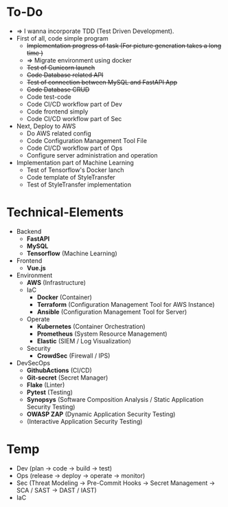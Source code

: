 # To-Do

* => I wanna incorporate TDD (Test Driven Development).
* First of all, code simple program
  * ~~Implementation progress of task (For picture generation takes a long time )~~
  * => Migrate environment using docker
  * ~~Test of Gunicorn launch~~
  * ~~Code Database related API~~
  * ~~Test of connection between MySQL and FastAPI App~~
  * ~~Code Database CRUD~~
  * Code test-code
  * Code CI/CD workflow part of Dev
  * Code frontend simply
  * Code CI/CD workflow part of Sec
* Next, Deploy to AWS
  * Do AWS related config
  * Code Configuration Management Tool File
  * Code CI/CD workflow part of Ops
  * Configure server administration and operation
* Implementation part of Machine Learning
  * Test of Tensorflow's Docker lanch
  * Code template of StyleTransfer
  * Test of StyleTransfer implementation

# Technical-Elements

* Backend
  * **FastAPI**
  * **MySQL**
  * **Tensorflow** (Machine Learning)
* Frontend
  * **Vue.js**
* Environment
  * **AWS** (Infrastructure)
  * IaC
    * **Docker** (Container)
    * **Terraform** (Configuration Management Tool for AWS Instance)
    * **Ansible** (Configuration Management Tool for Server)
  * Operate
    * **Kubernetes** (Container Orchestration)
    * **Prometheus** (System Resource Management)
    * **Elastic** (SIEM / Log Visualization)
  * Security
    * **CrowdSec** (Firewall / IPS)
* DevSecOps
  * **GithubActions** (CI/CD)
  * **Git-secret** (Secret Manager)
  * **Flake** (Linter)
  * **Pytest** (Testing)
  * **Synopsys** (Software Composition Analysis / Static Application Security Testing)
  * **OWASP ZAP** (Dynamic Application Security Testing)
  * (Interactive Application Security Testing)

# Temp

* Dev (plan -> code -> build -> test)
* Ops (release -> deploy -> operate -> monitor)
* Sec (Threat Modeling -> Pre-Commit Hooks -> Secret Management -> SCA / SAST -> DAST / IAST)
* IaC
